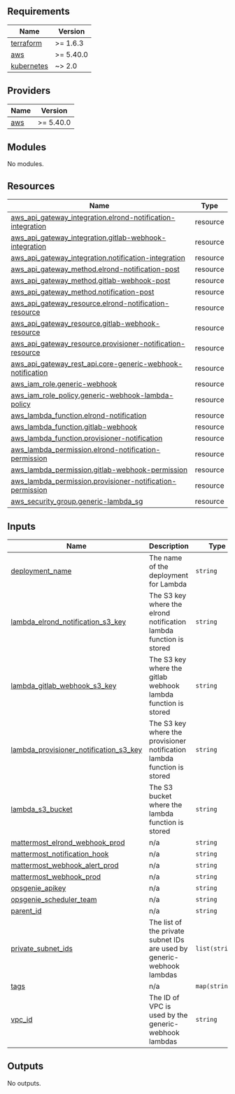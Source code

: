 ## Requirements

| Name | Version |
|------|---------|
| <a name="requirement_terraform"></a> [terraform](#requirement\_terraform) | >= 1.6.3 |
| <a name="requirement_aws"></a> [aws](#requirement\_aws) | >= 5.40.0 |
| <a name="requirement_kubernetes"></a> [kubernetes](#requirement\_kubernetes) | ~> 2.0 |

## Providers

| Name | Version |
|------|---------|
| <a name="provider_aws"></a> [aws](#provider\_aws) | >= 5.40.0 |

## Modules

No modules.

## Resources

| Name | Type |
|------|------|
| [aws_api_gateway_integration.elrond-notification-integration](https://registry.terraform.io/providers/hashicorp/aws/latest/docs/resources/api_gateway_integration) | resource |
| [aws_api_gateway_integration.gitlab-webhook-integration](https://registry.terraform.io/providers/hashicorp/aws/latest/docs/resources/api_gateway_integration) | resource |
| [aws_api_gateway_integration.notification-integration](https://registry.terraform.io/providers/hashicorp/aws/latest/docs/resources/api_gateway_integration) | resource |
| [aws_api_gateway_method.elrond-notification-post](https://registry.terraform.io/providers/hashicorp/aws/latest/docs/resources/api_gateway_method) | resource |
| [aws_api_gateway_method.gitlab-webhook-post](https://registry.terraform.io/providers/hashicorp/aws/latest/docs/resources/api_gateway_method) | resource |
| [aws_api_gateway_method.notification-post](https://registry.terraform.io/providers/hashicorp/aws/latest/docs/resources/api_gateway_method) | resource |
| [aws_api_gateway_resource.elrond-notification-resource](https://registry.terraform.io/providers/hashicorp/aws/latest/docs/resources/api_gateway_resource) | resource |
| [aws_api_gateway_resource.gitlab-webhook-resource](https://registry.terraform.io/providers/hashicorp/aws/latest/docs/resources/api_gateway_resource) | resource |
| [aws_api_gateway_resource.provisioner-notification-resource](https://registry.terraform.io/providers/hashicorp/aws/latest/docs/resources/api_gateway_resource) | resource |
| [aws_api_gateway_rest_api.core-generic-webhook-notification](https://registry.terraform.io/providers/hashicorp/aws/latest/docs/resources/api_gateway_rest_api) | resource |
| [aws_iam_role.generic-webhook](https://registry.terraform.io/providers/hashicorp/aws/latest/docs/resources/iam_role) | resource |
| [aws_iam_role_policy.generic-webhook-lambda-policy](https://registry.terraform.io/providers/hashicorp/aws/latest/docs/resources/iam_role_policy) | resource |
| [aws_lambda_function.elrond-notification](https://registry.terraform.io/providers/hashicorp/aws/latest/docs/resources/lambda_function) | resource |
| [aws_lambda_function.gitlab-webhook](https://registry.terraform.io/providers/hashicorp/aws/latest/docs/resources/lambda_function) | resource |
| [aws_lambda_function.provisioner-notification](https://registry.terraform.io/providers/hashicorp/aws/latest/docs/resources/lambda_function) | resource |
| [aws_lambda_permission.elrond-notification-permission](https://registry.terraform.io/providers/hashicorp/aws/latest/docs/resources/lambda_permission) | resource |
| [aws_lambda_permission.gitlab-webhook-permission](https://registry.terraform.io/providers/hashicorp/aws/latest/docs/resources/lambda_permission) | resource |
| [aws_lambda_permission.provisioner-notification-permission](https://registry.terraform.io/providers/hashicorp/aws/latest/docs/resources/lambda_permission) | resource |
| [aws_security_group.generic-lambda_sg](https://registry.terraform.io/providers/hashicorp/aws/latest/docs/resources/security_group) | resource |

## Inputs

| Name | Description | Type | Default | Required |
|------|-------------|------|---------|:--------:|
| <a name="input_deployment_name"></a> [deployment\_name](#input\_deployment\_name) | The name of the deployment for Lambda | `string` | n/a | yes |
| <a name="input_lambda_elrond_notification_s3_key"></a> [lambda\_elrond\_notification\_s3\_key](#input\_lambda\_elrond\_notification\_s3\_key) | The S3 key where the elrond notification lambda function is stored | `string` | n/a | yes |
| <a name="input_lambda_gitlab_webhook_s3_key"></a> [lambda\_gitlab\_webhook\_s3\_key](#input\_lambda\_gitlab\_webhook\_s3\_key) | The S3 key where the gitlab webhook lambda function is stored | `string` | n/a | yes |
| <a name="input_lambda_provisioner_notification_s3_key"></a> [lambda\_provisioner\_notification\_s3\_key](#input\_lambda\_provisioner\_notification\_s3\_key) | The S3 key where the provisioner notification lambda function is stored | `string` | n/a | yes |
| <a name="input_lambda_s3_bucket"></a> [lambda\_s3\_bucket](#input\_lambda\_s3\_bucket) | The S3 bucket where the lambda function is stored | `string` | n/a | yes |
| <a name="input_mattermost_elrond_webhook_prod"></a> [mattermost\_elrond\_webhook\_prod](#input\_mattermost\_elrond\_webhook\_prod) | n/a | `string` | n/a | yes |
| <a name="input_mattermost_notification_hook"></a> [mattermost\_notification\_hook](#input\_mattermost\_notification\_hook) | n/a | `string` | n/a | yes |
| <a name="input_mattermost_webhook_alert_prod"></a> [mattermost\_webhook\_alert\_prod](#input\_mattermost\_webhook\_alert\_prod) | n/a | `string` | n/a | yes |
| <a name="input_mattermost_webhook_prod"></a> [mattermost\_webhook\_prod](#input\_mattermost\_webhook\_prod) | n/a | `string` | n/a | yes |
| <a name="input_opsgenie_apikey"></a> [opsgenie\_apikey](#input\_opsgenie\_apikey) | n/a | `string` | n/a | yes |
| <a name="input_opsgenie_scheduler_team"></a> [opsgenie\_scheduler\_team](#input\_opsgenie\_scheduler\_team) | n/a | `string` | n/a | yes |
| <a name="input_parent_id"></a> [parent\_id](#input\_parent\_id) | n/a | `string` | n/a | yes |
| <a name="input_private_subnet_ids"></a> [private\_subnet\_ids](#input\_private\_subnet\_ids) | The list of the private subnet IDs are used by generic-webhook lambdas | `list(string)` | n/a | yes |
| <a name="input_tags"></a> [tags](#input\_tags) | n/a | `map(string)` | n/a | yes |
| <a name="input_vpc_id"></a> [vpc\_id](#input\_vpc\_id) | The ID of VPC is used by the generic-webhook lambdas | `string` | n/a | yes |

## Outputs

No outputs.
